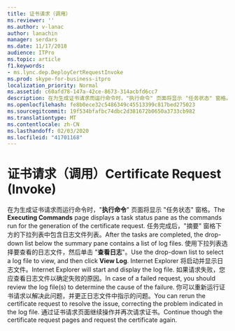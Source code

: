 ```yaml
---
title: 证书请求（调用）
ms.reviewer: ''
ms.author: v-lanac
author: lanachin
manager: serdars
ms.date: 11/17/2018
audience: ITPro
ms.topic: article
f1.keywords:
- ms.lync.dep.DeployCertRequestInvoke
ms.prod: skype-for-business-itpro
localization_priority: Normal
ms.assetid: c60afd78-147a-42ce-8673-314acbfd6cc7
description: 在为生成证书请求而运行命令时，"执行命令" 页面将显示 "任务状态" 窗格。 任务完成后，"摘要" 窗格下方的下拉列表中包含日志文件列表。 使用下拉列表选择要查看的日志文件，然后单击 "查看日志"。 Internet Explorer 将启动并显示日志文件。 如果请求失败，您应查看日志文件以确定失败的原因。 你可以重新运行证书请求以解决此问题，并更正日志文件中指示的问题。 通过证书请求页面继续操作并再次请求证书。
ms.openlocfilehash: fe8b0ece32c5486349c45513399c817bed275023
ms.sourcegitcommit: 19f534bfafbc74dbc2d381672b0650a3733cb982
ms.translationtype: MT
ms.contentlocale: zh-CN
ms.lasthandoff: 02/03/2020
ms.locfileid: "41701168"
---
```

# <a name="certificate-request-invoke"></a><span data-ttu-id="1cdb8-109">证书请求（调用）</span><span class="sxs-lookup"><span data-stu-id="1cdb8-109">Certificate Request (Invoke)</span></span>
 
<span data-ttu-id="1cdb8-110">在为生成证书请求而运行命令时，"**执行命令**" 页面将显示 "任务状态" 窗格。</span><span class="sxs-lookup"><span data-stu-id="1cdb8-110">The **Executing Commands** page displays a task status pane as the commands run for the generation of the certificate request.</span></span> <span data-ttu-id="1cdb8-111">任务完成后，"摘要" 窗格下方的下拉列表中包含日志文件列表。</span><span class="sxs-lookup"><span data-stu-id="1cdb8-111">After the tasks are completed, the drop-down list below the summary pane contains a list of log files.</span></span> <span data-ttu-id="1cdb8-112">使用下拉列表选择要查看的日志文件，然后单击 "**查看日志**"。</span><span class="sxs-lookup"><span data-stu-id="1cdb8-112">Use the drop-down list to select a log file to view, and then click **View Log**.</span></span> <span data-ttu-id="1cdb8-113">Internet Explorer 将启动并显示日志文件。</span><span class="sxs-lookup"><span data-stu-id="1cdb8-113">Internet Explorer will start and display the log file.</span></span> <span data-ttu-id="1cdb8-114">如果请求失败，您应查看日志文件以确定失败的原因。</span><span class="sxs-lookup"><span data-stu-id="1cdb8-114">In case of a failed request, you should review the log file(s) to determine the cause of the failure.</span></span> <span data-ttu-id="1cdb8-115">你可以重新运行证书请求以解决此问题，并更正日志文件中指示的问题。</span><span class="sxs-lookup"><span data-stu-id="1cdb8-115">You can rerun the certificate request to resolve the issue, correcting the problem indicated in the log file.</span></span> <span data-ttu-id="1cdb8-116">通过证书请求页面继续操作并再次请求证书。</span><span class="sxs-lookup"><span data-stu-id="1cdb8-116">Continue though the certificate request pages and request the certificate again.</span></span>
  


